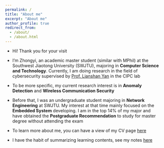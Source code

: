 ```yaml
---
permalink: /
title: "About me"
excerpt: "About me"
author_profile: true
redirect_from: 
  - /about/
  - /about.html
---
```


 
* Hi! Thank you for your visit

* I’m Zhongyi, an academic master student (similar with MPhil) at the Southwest Jiaotong University (SWJTU), majoring in **Computer Science and Technology**. Currently, I am doing research in the field of cybersecurity supervised by [Prof. Lianshan Yan](https://faculty.swjtu.edu.cn/yanlianshan/en/index.htm) in the CIPC lab

* To be more specific, my current research interest is in **Anomaly Detection** and **Wireless Communication Security**

* Before that, I was an undergraduate student majoring in **Network Engineering** at SWJTU. My interest at that time mainly focused on the **Embedded System** developing. I am in the top 14% of my major and have obtained the **Postgraduate Recommendation** to study for master degree without attending the exam

* To learn more about me, you can have a view of my CV page [here](/cv)

* I have the habit of summarizing learning contents, see my notes [here](/notes)
